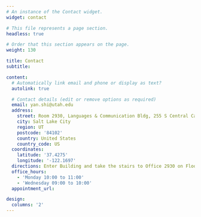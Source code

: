 ```yaml
---
# An instance of the Contact widget.
widget: contact

# This file represents a page section.
headless: true

# Order that this section appears on the page.
weight: 130

title: Contact
subtitle:

content:
  # Automatically link email and phone or display as text?
  autolink: true

  # Contact details (edit or remove options as required)
  email: yan.shi@utah.edu
  address:
    street: Room 2930, Languages & Communication Bldg, 255 S Central Campus Dr.  
    city: Salt Lake City
    region: UT
    postcode: '84102'
    country: United States
    country_code: US
  coordinates:
    latitude: '37.4275'
    longitude: '-122.1697'
  directions: Enter Building and take the stairs to Office 2930 on Floor 2
  office_hours:
    - 'Monday 10:00 to 11:00'
    - 'Wednesday 09:00 to 10:00'
  appointment_url: 

design:
  columns: '2'
---
```

